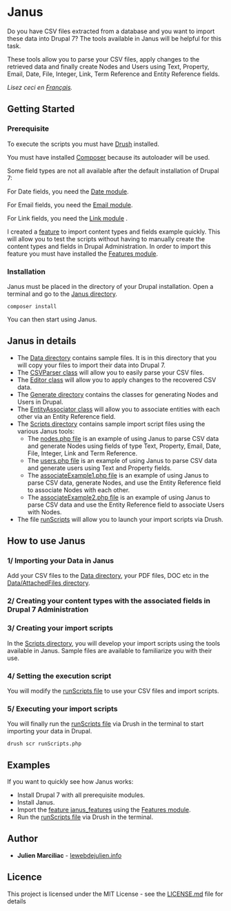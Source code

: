 # Janus

Do you have CSV files extracted from a database and you want to import these data into Drupal 7?
The tools available in Janus will be helpful for this task.

These tools allow you to parse your CSV files, apply changes to the retrieved data and finally create Nodes and Users using Text, Property, Email, Date, File, Integer, Link, Term Reference and Entity Reference fields.

*Lisez ceci en [Français](README.fr.md).*

## Getting Started

### Prerequisite

To execute the scripts you must have [Drush](http://www.drush.org/) installed.

You must have installed [Composer](https://getcomposer.org) because its autoloader will be used.

Some field types are not all available after the default installation of Drupal 7:

For Date fields, you need the [Date module](https://www.drupal.org/project/date).

For Email fields, you need the [Email module](https://www.drupal.org/project/email).

For Link fields, you need the [Link module](https://www.drupal.org/project/link) .

I created a [feature](Janus/janus_features) to import content types and fields example quickly.
This will allow you to test the scripts without having to manually create the content types and fields in Drupal Administration.
In order to import this feature you must have installed the [Features module](https://www.drupal.org/project/features).

### Installation

Janus must be placed in the directory of your Drupal installation.
Open a terminal and go to the [Janus directory](Janus).

```
composer install
```

You can then start using Janus.

## Janus in details

- The [Data directory](Janus/Data) contains sample files. It is in this directory that you will copy your files to import their data into Drupal 7.
- The [CSVParser class](Janus/CSVParser.php) will allow you to easily parse your CSV files.
- The [Editor class](Janus/Editor.php) will allow you to apply changes to the recovered CSV data.
- The [Generate directory](Janus/Generate)  contains the classes for generating Nodes and Users in Drupal.
- The [EntityAssociator class](Janus/EntityAssociator.php) will allow you to associate entities with each other via an Entity Reference field.
- The [Scripts directory](Janus/Scripts) contains sample import script files using the various Janus tools:
    - The [nodes.php file](Janus/Scripts/nodes.php) is an example of using Janus to parse CSV data and generate Nodes using fields of type Text, Property, Email, Date, File, Integer, Link and Term Reference.
    - The [users.php file](Janus/Scripts/users.php) is an example of using Janus to parse CSV data and generate users using Text and Property fields.
    - The [associateExample1.php file](Janus/Scripts/associateExample1.php) is an example of using Janus to parse CSV data, generate Nodes, and use the Entity Reference field to associate Nodes with each other.
    - The [associateExample2.php file](Janus/Scripts/associateExample2.php)  is an example of using Janus to parse CSV data and use the Entity Reference field to associate Users with Nodes.
- The file [runScripts](Janus/runScripts.php) will allow you to launch your import scripts via Drush.

## How to use Janus

### 1/ Importing your Data in Janus

Add your CSV files to the [Data directory](Janus/Data), your PDF files, DOC etc in the [Data/AttachedFiles directory](Janus/Data/AttachedFiles).

### 2/ Creating your content types with the associated fields in Drupal 7 Administration

### 3/ Creating your import scripts

In the [Scripts directory](Janus/Scripts), you will develop your import scripts using the tools available in Janus.
Sample files are available to familiarize you with their use.

### 4/ Setting the execution script

You will modify the [runScripts file](Janus/runScripts.php) to use your CSV files and import scripts.

### 5/ Executing your import scripts

You will finally run the [runScripts file](Janus/runScripts.php) via Drush in the terminal to start importing your data in Drupal.

```
drush scr runScripts.php
```

## Examples

If you want to quickly see how Janus works:
- Install Drupal 7 with all prerequisite modules.
- Install Janus.
- Import the [feature janus_features](Janus/janus_features) using the [Features module](https://www.drupal.org/project/features).
- Run the [runScripts file](Janus/runScripts.php) via Drush in the terminal.

## Author

* **Julien Marciliac** - [lewebdejulien.info](https://lewebdejulien.info)

## Licence

This project is licensed under the MIT License - see the [LICENSE.md](LICENSE.md) file for details

